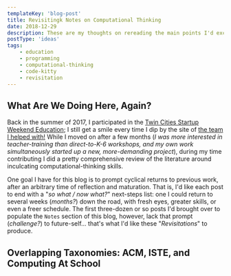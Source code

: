 ```yaml
---
templateKey: 'blog-post'
title: Revisitingk Notes on Computational Thinking 
date: 2018-12-29
description: These are my thoughts on rereading the main points I'd excerpted from several articles on computational thinking some 15 months prior.   
postType: 'ideas'
tags:
    - education
    - programming
    - computational-thinking
    - code-kitty
    - revisitation
---
```


## What Are We Doing Here, Again? 

Back in the summer of 2017, I participated in the [Twin Cities Startup Weekend Education](http://communities.techstars.com/usa/twincities/startup-weekend/10569); I still get a smile every time I dip by the site of [the team I helped with!](http://codekitty.org/) While I moved on after a few months (_I was more interested in teacher-training than direct-to-K-6 workshops, and my own work simultaneously started up a new, more-demanding project_), during my time contributing I did a pretty comprehensive review of the literature around inculcating computational-thinking skills.

One goal I have for this blog is to prompt cyclical returns to previous work, after an arbitrary time of reflection and maturation. That is, I'd like each post to end with a "_so what / now what?_" next-steps list: one I could return to several weeks (_months?_) down the road, with fresh eyes, greater skills, or even a freer schedule. The first three-dozen or so posts I'd brought over to populate the `Notes` section of this blog, however, lack that prompt (_challenge?_) to future-self... that's what I'd like these "_Revisitations_" to produce. 

## Overlapping Taxonomies: ACM, ISTE, and Computing At School

